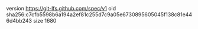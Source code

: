 version https://git-lfs.github.com/spec/v1
oid sha256:c7cfb5598b6a194a2ef81c255d7c9a05e6730895605045f138c81e446d4bb243
size 1680
